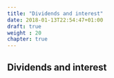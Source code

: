 ```yaml
---
title: "Dividends and interest"
date: 2018-01-13T22:54:47+01:00
draft: true
weight : 20
chapter: true
---
```

## Dividends and interest

